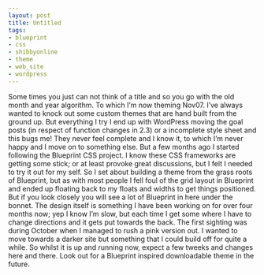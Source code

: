 ```yaml
---
layout: post
title: Untitled
tags:
- blueprint
- css
- shibbyonline
- theme
- web_site
- wordpress
---
```


Some times you just can not think of a title and so you go with the old month and year algorithm. To which I’m now theming Nov07. I’ve always wanted to knock out some custom themes that are hand built from the ground up. But everything I try I end up with WordPress moving the goal posts (in respect of function changes in 2.3) or a incomplete style sheet and this bugs me! They never feel complete and I know it, to which I’m never happy and I move on to something else. But a few months ago I started following the Blueprint CSS project. I know these CSS frameworks are getting some stick; or at least provoke great discussions, but I felt I needed to try it out for my self. So I set about building a theme from the grass roots of Blueprint, but as with most people I fell foul of the grid layout in Blueprint and ended up floating back to my floats and widths to get things positioned. But if you look closely you will see a lot of Blueprint in here under the bonnet. The design itself is something I have been working on for over four months now; yep I know I’m slow, but each time I get some where I have to change directions and it gets put towards the back. The first sighting was during October when I managed to rush a pink version out. I wanted to move towards a darker site but something that I could build off for quite a while. So whilst it is up and running now, expect a few tweeks and changes here and there. Look out for a Blueprint inspired downloadable theme in the future.

